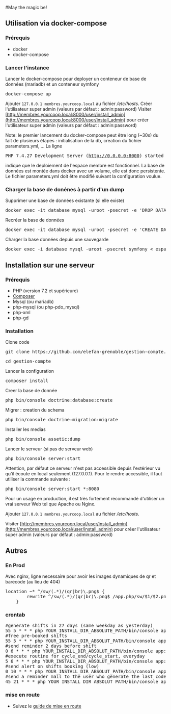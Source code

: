 #May the magic be!

## Utilisation via docker-compose

### Prérequis

* docker
* docker-compose

### Lancer l'instance

Lancer le docker-compose pour deployer un conteneur de base de données (mariadb) et un conteneur symfony
<pre>docker-compose up</pre>
Ajouter ``127.0.0.1 membres.yourcoop.local`` au fichier _/etc/hosts_.
Créer l'utilisateur super admin (valeurs par défaut : admin:password)
Visiter [http://membres.yourcoop.local:8000/user/install_admin](http://membres.yourcoop.local:8000/user/install_admin) pour créer l'utilisateur super admin (valeurs par défaut : admin:password)

Note: le premier lancement du docker-compose peut être long (~30s) du fait de plusieurs étapes : initialisation de la db, creation du fichier parameters.yml, ... La ligne <pre>PHP 7.4.27 Development Server (http://0.0.0.0:8000) started</pre> indique que le deploiement de l'espace membre est fonctionnel. La base de données est montée dans docker avec un volume, elle est donc persistente. Le fichier parameters.yml doit être modifié suivant la configuration voulue.


### Charger la base de donénes à partir d'un dump

Supprimer une base de données existante (si elle existe)
<pre>docker exec -it database mysql -uroot -psecret -e 'DROP DATABASE IF EXISTS symfony;'</pre>
Recréer la base de données
<pre>docker exec -it database mysql -uroot -psecret -e 'CREATE DATABASE IF NOT EXISTS symfony;'</pre>
Charger la base données depuis une sauvegarde
<pre>docker exec -i database mysql -uroot -psecret symfony < espace_membres.sql</pre>


## Installation sur une serveur

### Prérequis

* PHP (version 7.2 et supérieure)
* [Composer](https://getcomposer.org/)
* Mysql (ou mariadb)
* php-mysql (ou php-pdo_mysql)
* php-xml
* php-gd

### Installation

Clone code
<pre>git clone https://github.com/elefan-grenoble/gestion-compte.git</pre>
<pre>cd gestion-compte</pre>
Lancer la configuration
<pre>composer install</pre>
Creer la base de donnée
<pre>php bin/console doctrine:database:create</pre>
Migrer : creation du schema
<pre>php bin/console doctrine:migration:migrate</pre>
Installer les medias
<pre>php bin/console assetic:dump</pre>
Lancer le serveur (si pas de serveur web)
<pre>php bin/console server:start</pre>
Attention, par défaut ce serveur n'est pas accessible depuis l'extérieur vu qu'il écoute en local seulement (127.0.0.1).
Pour le rendre accessible, il faut utiliser la commande suivante :
<pre>php bin/console server:start *:8080</pre>

Pour un usage en production, il est très fortement recommandé d'utiliser un vrai serveur Web tel que Apache ou Nginx.

Ajouter ``127.0.0.1 membres.yourcoop.local`` au fichier _/etc/hosts_.

Visiter [http://membres.yourcoop.local/user/install_admin](http://membres.yourcoop.local/user/install_admin) pour créer l'utilisateur super admin (valeurs par défaut : admin:password)


## Autres

### En Prod
Avec nginx, ligne necessaire pour avoir les images dynamiques de qr et barecode (au lieu de 404) 
<pre>location ~* ^/sw/(.*)/(qr|br)\.png$ {
		rewrite ^/sw/(.*)/(qr|br)\.png$ /app.php/sw/$1/$2.png last;
	}
</pre>


### <a name="crontab"></a>crontab

<pre>
#generate shifts in 27 days (same weekday as yesterday)
55 5 * * * php YOUR_INSTALL_DIR_ABSOLUTE_PATH/bin/console app:shift:generate $(date -d "+27 days" +\%Y-\%m-\%d)
#free pre-booked shifts
55 5 * * * php YOUR_INSTALL_DIR_ABSOLUT_PATH/bin/console app:shift:free $(date -d "+21 days" +\%Y-\%m-\%d)
#send reminder 2 days before shift
0 6 * * * php YOUR_INSTALL_DIR_ABSOLUT_PATH/bin/console app:shift:reminder $(date -d "+2 days" +\%Y-\%m-\%d)
#execute routine for cycle_end/cycle_start, everyday
5 6 * * * php YOUR_INSTALL_DIR_ABSOLUT_PATH/bin/console app:user:cycle_start
#send alert on shifts booking (low)
0 10 * * * php YOUR_INSTALL_DIR_ABSOLUT_PATH/bin/console app:shift:send_alerts $(date -d "+2 days" +\%Y-\%m-\%d) 1
#send a reminder mail to the user who generate the last code but did not validate the change.
45 21 * * * php YOUR_INSTALL_DIR_ABSOLUT_PATH/bin/console app:code:verify_change --last_run 24
</pre>

### mise en route

* Suivez le [guide de mise en route](start.md)
